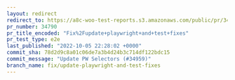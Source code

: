 ```yaml
---
layout: redirect
redirect_to: https://a8c-woo-test-reports.s3.amazonaws.com/public/pr/34790/e2e/index.html
pr_number: 34790
pr_title_encoded: "Fix%2Fupdate+playwright+and+test+fixes"
pr_test_type: e2e
last_published: "2022-10-05 22:28:02 +0000"
commit_sha: 78d2d9c8a01c06de7a3b4d24b3c714df122bdc15
commit_message: "Update PW Selectors (#34959)"
branch_name: fix/update-playwright-and-test-fixes
---
```

